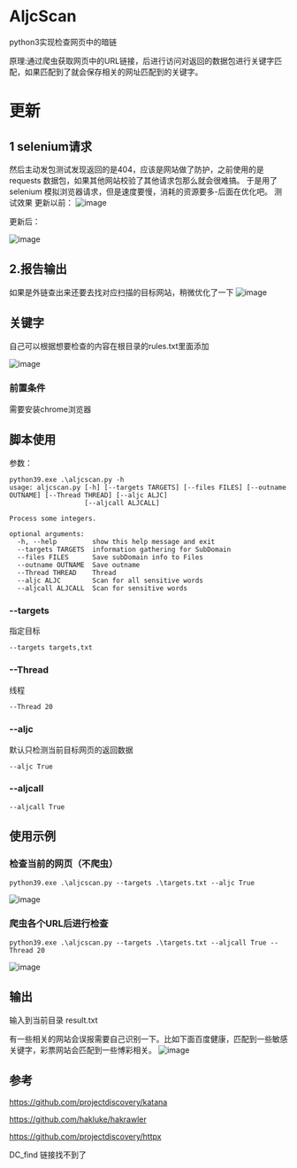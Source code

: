 # AljcScan

python3实现检查网页中的暗链

原理:通过爬虫获取网页中的URL链接，后进行访问对返回的数据包进行关键字匹配，如果匹配到了就会保存相关的网址匹配到的关键字。

# 更新
## 1 selenium请求
然后主动发包测试发现返回的是404，应该是网站做了防护，之前使用的是requests 数据包，如果其他网站校验了其他请求包那么就会很难搞。
于是用了selenium 模拟浏览器请求，但是速度要慢，消耗的资源要多-后面在优化吧。
测试效果
更新以前：
![image](https://user-images.githubusercontent.com/118233720/204705116-b61d8525-f452-452a-ab65-2e278e98844f.png)

更新后：

![image](https://user-images.githubusercontent.com/118233720/204705103-56fae1bf-f87b-4e3f-bf6c-3e0434d48b08.png)

## 2.报告输出
如果是外链查出来还要去找对应扫描的目标网站，稍微优化了一下
![image](https://user-images.githubusercontent.com/118233720/204705091-a0c3688c-ba5f-4823-8e59-ccdfbd6d8708.png)

## 关键字

自己可以根据想要检查的内容在根目录的rules.txt里面添加

![image](https://user-images.githubusercontent.com/118233720/204189237-04028bf8-93d6-48d9-968a-02c92a48251b.png)


### 前置条件
需要安装chrome浏览器

## 脚本使用
参数：
```
python39.exe .\aljcscan.py -h
usage: aljcscan.py [-h] [--targets TARGETS] [--files FILES] [--outname OUTNAME] [--Thread THREAD] [--aljc ALJC]
                   [--aljcall ALJCALL]

Process some integers.

optional arguments:
  -h, --help         show this help message and exit
  --targets TARGETS  information gathering for SubDomain
  --files FILES      Save subDomain info to Files
  --outname OUTNAME  Save outname
  --Thread THREAD    Thread
  --aljc ALJC        Scan for all sensitive words
  --aljcall ALJCALL  Scan for sensitive words
```

### --targets 

指定目标

```
--targets targets,txt
```

### --Thread

线程

```
--Thread 20
```

### --aljc

默认只检测当前目标网页的返回数据

```
--aljc True
```

### --aljcall

```
--aljcall True
```

## 使用示例

### 检查当前的网页（不爬虫）

```
python39.exe .\aljcscan.py --targets .\targets.txt --aljc True
```
![image](https://user-images.githubusercontent.com/118233720/204189349-f5b995b4-7ce1-4cd5-9fd6-d0261294b0ef.png)



### 爬虫各个URL后进行检查

```
python39.exe .\aljcscan.py --targets .\targets.txt --aljcall True --Thread 20
```
![image](https://user-images.githubusercontent.com/118233720/204189370-3394e9c3-aaaa-41d2-9725-c0d90c66717f.png)


## 输出

输入到当前目录 result.txt

有一些相关的网站会误报需要自己识别一下。比如下面百度健康，匹配到一些敏感关键字，彩票网站会匹配到一些博彩相关。
![image](https://user-images.githubusercontent.com/118233720/204189385-f0b7363d-4600-4c34-85a2-4bf2f4b7f48e.png)


## 参考

https://github.com/projectdiscovery/katana

https://github.com/hakluke/hakrawler

https://github.com/projectdiscovery/httpx

DC_find 链接找不到了
